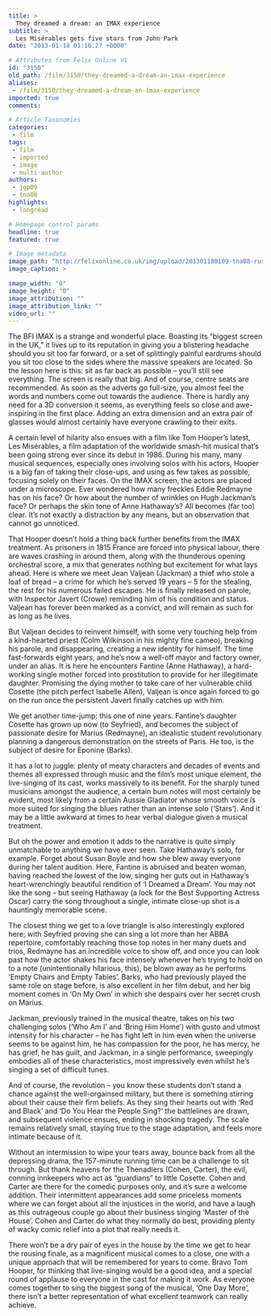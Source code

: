 ```yaml
---
title: >
  They dreamed a dream: an IMAX experience
subtitle: >
  Les Misérables gets five stars from John Park
date: "2013-01-18 01:10:27 +0000"

# Attributes from Felix Online V1
id: "3150"
old_path: /film/3150/they-dreamed-a-dream-an-imax-experience
aliases:
 - /film/3150/they-dreamed-a-dream-an-imax-experience
imported: true
comments:

# Article Taxonomies
categories:
 - film
tags:
 - film
 - imported
 - image
 - multi-author
authors:
 - jgp09
 - tna08
highlights:
 - longread

# Homepage control params
headline: true
featured: true

# Image metadata
image_path: "http://felixonline.co.uk/img/upload/201301180109-tna08-russell-crowe-les-miserables2.jpg"
image_caption: >

image_width: "0"
image_height: "0"
image_attribution: ""
image_attribution_link: ""
video_url: ""
---
```


The BFI IMAX is a strange and wonderful place. Boasting its “biggest screen in the UK,” it lives up to its reputation in giving you a blistering headache should you sit too far forward, or a set of splittingly painful eardrums should you sit too close to the sides where the massive speakers are located. So the lesson here is this: sit as far back as possible – you’ll still see everything. The screen is really that big. And of course, centre seats are recommended. As soon as the adverts go full-size, you almost feel the words and numbers come out towards the audience. There is hardly any need for a 3D conversion it seems, as everything feels so close and awe-inspiring in the first place. Adding an extra dimension and an extra pair of glasses would almost certainly have everyone crawling to their exits.

A certain level of hilarity also ensues with a film like Tom Hooper’s latest, Les Misérables, a film adaptation of the worldwide smash-hit musical that’s been going strong ever since its debut in 1986. During his many, many musical sequences, especially ones involving solos with his actors, Hooper is a big fan of taking their close-ups, and using as few takes as possible, focusing solely on their faces. On the IMAX screen, the actors are placed under a microscope. Ever wondered how many freckles Eddie Redmayne has on his face? Or how about the number of wrinkles on Hugh Jackman’s face? Or perhaps the skin tone of Anne Hathaway’s? All becomes (far too) clear. It’s not exactly a distraction by any means, but an observation that cannot go unnoticed.

That Hooper doesn’t hold a thing back further benefits from the IMAX treatment. As prisoners in 1815 France are forced into physical labour, there are waves crashing in around them, along with the thunderous opening orchestral score, a mix that generates nothing but excitement for what lays ahead. Here is where we meet Jean Valjean (Jackman) a thief who stole a loaf of bread – a crime for which he’s served 19 years – 5 for the stealing, the rest for his numerous failed escapes. He is finally released on parole, with Inspector Javert (Crowe) reminding him of his condition and status. Valjean has forever been marked as a convict, and will remain as such for as long as he lives.

But Valjean decides to reinvent himself, with some very touching help from a kind-hearted priest (Colm Wilkinson in his mighty fine cameo), breaking his parole, and disappearing, creating a new identity for himself. The time fast-forwards eight years, and he’s now a well-off mayor and factory owner, under an alias. It is here he encounters Fantine (Anne Hathaway), a hard-working single mother forced into prostitution to provide for her illegitimate daughter. Promising the dying mother to take care of her vulnerable child Cosette (the pitch perfect Isabelle Allen), Valjean is once again forced to go on the run once the persistent Javert finally catches up with him.

We get another time-jump: this one of nine years. Fantine’s daughter Cosette has grown up now (to Seyfried), and becomes the subject of passionate desire for Marius (Redmayne), an idealistic student revolutionary planning a dangerous demonstration on the streets of Paris. He too, is the subject of desire for Eponine (Barks).

It has a lot to juggle: plenty of meaty characters and decades of events and themes all expressed through music and the film’s most unique element, the live-singing of its cast, works massively to its benefit. For the sharply tuned musicians amongst the audience, a certain bum notes will most certainly be evident, most likely from a certain Aussie Gladiator whose smooth voice is more suited for singing the blues rather than an intense solo (‘Stars’). And it may be a little awkward at times to hear verbal dialogue given a musical treatment.

But oh the power and emotion it adds to the narrative is quite simply unmatchable to anything we have ever seen. Take Hathaway’s solo, for example. Forget about Susan Boyle and how she blew away everyone during her talent audition. Here, Fantine is abruised and beaten woman, having reached the lowest of the low, singing her guts out in Hathaway’s heart-wrenchingly beautiful rendition of ‘I Dreamed a Dream’. You may not like the song – but seeing Hathaway (a lock for the Best Supporting Actress Oscar) carry the song throughout a single, intimate close-up shot is a hauntingly memorable scene.

The closest thing we get to a love triangle is also interestingly explored here; with Seyfried proving she can sing a lot more than her ABBA repertoire, comfortably reaching those top notes in her many duets and trios, Redmayne has an incredible voice to show off, and once you can look past how the actor shakes his face intensely whenever he’s trying to hold on to a note (unintentionally hilarious, this), be blown away as he performs ‘Empty Chairs and Empty Tables’. Barks, who had previously played the same role on stage before, is also excellent in her film debut, and her big moment comes in ‘On My Own’ in which she despairs over her secret crush on Marius.

Jackman, previously trained in the musical theatre, takes on his two challenging solos (‘Who Am I’ and ‘Bring Him Home’) with gusto and utmost intensity for his character – he has fight left in him even when the universe seems to be against him, he has compassion for the poor, he has mercy, he has grief, he has guilt, and Jackman, in a single performance, sweepingly embodies all of these characteristics, most impressively even whilst he’s singing a set of difficult tunes.

And of course, the revolution – you know these students don’t stand a chance against the well-orgainsed military, but there is something stirring about their cause their firm beliefs. As they sing their hearts out with ‘Red and Black’ and ‘Do You Hear the People Sing?’ the battlelines are drawn, and subsequent violence ensues, ending in shocking tragedy. The scale remains relatively small, staying true to the stage adaptation, and feels more intimate because of it.

Without an intermission to wipe your tears away, bounce back from all the depressing drama, the 157-minute running time can be a challenge to sit through. But thank heavens for the Thenadiers (Cohen, Carter), the evil, conning innkeepers who act as “guardians” to little Cosette. Cohen and Carter are there for the comedic purposes only, and it’s sure a welcome addition. Their intermittent appearances add some priceless moments where we can forget about all the injustices in the world, and have a laugh as this outrageous couple go about their business singing ‘Master of the House’. Cohen and Carter do what they normally do best, providing plenty of wacky comic relief into a plot that really needs it.

There won’t be a dry pair of eyes in the house by the time we get to hear the rousing finale, as a magnificent musical comes to a close, one with a unique approach that will be remembered for years to come. Bravo Tom Hooper, for thinking that live-singing would be a good idea, and a special round of applause to everyone in the cast for making it work. As everyone comes together to sing the biggest song of the musical, ‘One Day More’, there isn’t a better representation of what excellent teamwork can really achieve.
